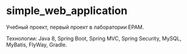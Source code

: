 # simple_web_application

Учебный проект, первый проект в лаборатории EPAM.

Технологии: Java 8, Spring Boot, Spring MVC, Spring Security, MySQL, MyBatis, FlyWay, Gradle.
